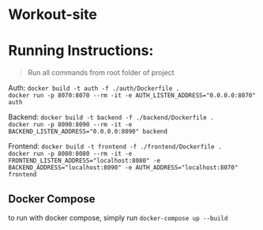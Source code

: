 # Workout-site

# Running Instructions:
> Run all commands from root folder of project 

Auth: `docker build -t auth -f ./auth/Dockerfile .`  
`docker run -p 8070:8070 --rm -it -e AUTH_LISTEN_ADDRESS="0.0.0.0:8070" auth`

Backend: `docker build -t backend -f ./backend/Dockerfile .`  
`docker run -p 8090:8090 --rm -it -e BACKEND_LISTEN_ADDRESS="0.0.0.0:8090" backend`

Frontend: `docker build -t frontend -f ./frontend/Dockerfile .`  
`docker run -p 8080:8080 --rm -it -e FRONTEND_LISTEN_ADDRESS="localhost:8080" -e BACKEND_ADDRESS="localhost:8090" -e AUTH_ADDRESS="localhost:8070" frontend`

## Docker Compose
to run with docker compose, simply run `docker-compose up --build`
